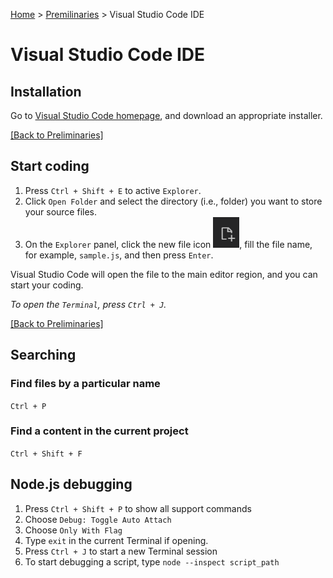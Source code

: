 [Home](../README.md#preliminaries) > [Premilinaries](../README.md#preliminaries) > Visual Studio Code IDE

# Visual Studio Code IDE

## Installation

Go to [Visual Studio Code homepage](https://code.visualstudio.com/), and download an appropriate installer.

[[Back to Preliminaries]](../README.md#preliminaries)

## Start coding

1. Press `Ctrl + Shift + E` to active `Explorer`.
2. Click `Open Folder` and select the directory (i.e., folder) you want to store your source files.
3. On the `Explorer` panel, click the new file icon ![new-file](imgs/new-file.png), fill the file name, for example, `sample.js`, and then press `Enter`. 

Visual Studio Code will open the file to the main editor region, and you can start your coding.

*To open the `Terminal`, press `Ctrl + J`.*

[[Back to Preliminaries]](../README.md#preliminaries)

## Searching

### Find files by a particular name

`Ctrl + P`

### Find a content in the current project

`Ctrl + Shift + F`

## Node.js debugging

1. Press `Ctrl + Shift + P` to show all support commands
2. Choose `Debug: Toggle Auto Attach`
3. Choose `Only With Flag`
4. Type `exit` in the current Terminal if opening.
5. Press `Ctrl + J` to start a new Terminal session
6. To start debugging a script, type `node --inspect script_path`